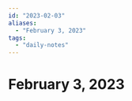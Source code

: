 ```yaml
---
id: "2023-02-03"
aliases:
  - "February 3, 2023"
tags:
  - "daily-notes"
---
```


# February 3, 2023